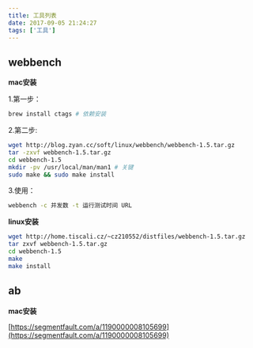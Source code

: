 ```yaml
---
title: 工具列表
date: 2017-09-05 21:24:27
tags: ['工具']
---
```

## webbench

 **mac安装**

 1.第一步：
 ```bash
 brew install ctags # 依赖安装
 ```
 2.第二步:
 ```bash
 wget http://blog.zyan.cc/soft/linux/webbench/webbench-1.5.tar.gz
 tar -zxvf webbench-1.5.tar.gz
 cd webbench-1.5
 mkdir -pv /usr/local/man/man1 # 关键
 sudo make && sudo make install
 ```
 3.使用：
 ``` bash
 webbench -c 并发数 -t 运行测试时间 URL
 ```

 **linux安装**
 ```bash
 wget http://home.tiscali.cz/~cz210552/distfiles/webbench-1.5.tar.gz
 tar zxvf webbench-1.5.tar.gz
 cd webbench-1.5
 make
 make install
 ```

## ab
**mac安装**

[https://segmentfault.com/a/1190000008105699](https://segmentfault.com/a/1190000008105699)
